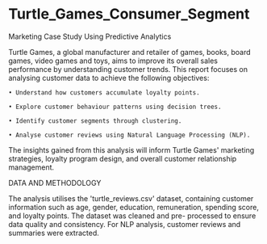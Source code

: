 # Turtle_Games_Consumer_Segment
Marketing Case Study Using Predictive Analytics

Turtle Games, a global manufacturer and retailer of games, books, board games, video games and toys, aims to improve its overall sales performance by understanding customer trends. This report focuses on analysing customer data to achieve the following objectives:

    • Understand how customers accumulate loyalty points.
  
    • Explore customer behaviour patterns using decision trees.
  
    • Identify customer segments through clustering.
  
    • Analyse customer reviews using Natural Language Processing (NLP).
  
The insights gained from this analysis will inform Turtle Games' marketing strategies, loyalty program design, and overall customer relationship management.

DATA AND METHODOLOGY

The analysis utilises the 'turtle_reviews.csv' dataset, containing customer information such as age, gender, education, remuneration, spending score, and loyalty points. The dataset was cleaned and pre- processed to ensure data quality and consistency. For NLP analysis, customer reviews and summaries were extracted.
